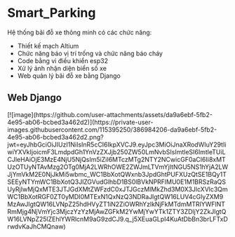 ﻿# Smart_Parking
Hệ thống bãi đỗ xe thông minh có các chức năng:  
- Thiết kế mạch Altium 
- Chức năng báo vị trí trống và chức năng báo cháy
- Code bằng vi điều khiển esp32
- Xử lý ảnh nhận diện biển số xe
- Web quản lý bãi đỗ xe bằng Django

<h2>Web Django</h2>  
[![image](https://github.com/user-attachments/assets/da9a6ebf-5fb2-4e95-ab06-bcbed3a462d2)](https://private-user-images.githubusercontent.com/115395250/386984206-da9a6ebf-5fb2-4e95-ab06-bcbed3a462d2.png?jwt=eyJhbGciOiJIUzI1NiIsInR5cCI6IkpXVCJ9.eyJpc3MiOiJnaXRodWIuY29tIiwiYXVkIjoicmF3LmdpdGh1YnVzZXJjb250ZW50LmNvbSIsImtleSI6ImtleTUiLCJleHAiOjE3MzE4NjU5NjQsIm5iZiI6MTczMTg2NTY2NCwicGF0aCI6Ii8xMTUzOTUyNTAvMzg2OTg0MjA2LWRhOWE2ZWJmLTVmYjItNGU5NS1hYjA2LWJjYmVkM2E0NjJkMi5wbmc_WC1BbXotQWxnb3JpdGhtPUFXUzQtSE1BQy1TSEEyNTYmWC1BbXotQ3JlZGVudGlhbD1BS0lBVkNPRFlMU0E1M1BRSzRaQSUyRjIwMjQxMTE3JTJGdXMtZWFzdC0xJTJGczMlMkZhd3M0X3JlcXVlc3QmWC1BbXotRGF0ZT0yMDI0MTExN1QxNzQ3NDRaJlgtQW16LUV4cGlyZXM9MzAwJlgtQW16LVNpZ25hdHVyZT1iN2ZiOWRhYzlkNjFkMTdmMTRlYWFlNTRmMjg4NjVmYjc3MjczYzYzMjAwZGFkM2YwMjYwYTk1ZTY3ZDljY2ZkJlgtQW16LVNpZ25lZEhlYWRlcnM9aG9zdCJ9.q_j5XEuaGLpI4KuAtDbBn3brLFTxDrwdvKaJhCMQnaw)

